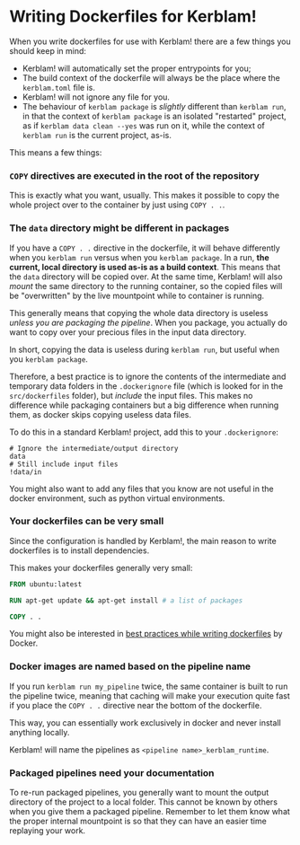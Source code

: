 # Writing Dockerfiles for Kerblam!

When you write dockerfiles for use with Kerblam! there are a few things you
should keep in mind:
- Kerblam! will automatically set the proper entrypoints for you;
- The build context of the dockerfile will always be the place where the
  `kerblam.toml` file is.
- Kerblam! will not ignore any file for you.
- The behaviour of `kerblam package` is *slightly* different than `kerblam run`,
  in that the context of `kerblam package` is an isolated "restarted" project,
  as if `kerblam data clean --yes` was run on it, while the context of
  `kerblam run` is the current project, as-is.

This means a few things:

### `COPY` directives are executed in the root of the repository
This is exactly what you want, usually.
This makes it possible to copy the whole project over to the container by just
using `COPY . .`.

### The `data` directory might be different in packages
If you have a `COPY . .` directive in the dockerfile, it will behave differently
when you `kerblam run` versus when you `kerblam package`.
In a run, **the current, local directory is used as-is as a build context**.
This means that the `data` directory will be copied over.
At the same time, Kerblam! will also *mount* the same directory to the running
container, so the copied files will be "overwritten" by the live mountpoint
while to container is running.

This generally means that copying the whole data directory is useless *unless
you are packaging the pipeline*. 
When you package, you actually do want to copy over your precious files in the
input data directory.

In short, copying the data is useless during `kerblam run`, but useful when you
`kerblam package`.

Therefore, a best practice is to ignore the contents of the intermediate and
temporary data folders in the `.dockerignore` file (which is looked for in
the `src/dockerfiles` folder), but *include* the input files.
This makes no difference while packaging containers but a big difference when
running them, as docker skips copying useless data files.

To do this in a standard Kerblam! project, add this to your `.dockerignore`:
```
# Ignore the intermediate/output directory
data
# Still include input files
!data/in
```

You might also want to add any files that you know are not useful in the docker
environment, such as python virtual environments.

### Your dockerfiles can be very small
Since the configuration is handled by Kerblam!, the main reason to write dockerfiles
is to install dependencies.

This makes your dockerfiles generally very small:
```dockerfile
FROM ubuntu:latest

RUN apt-get update && apt-get install # a list of packages

COPY . .
```

You might also be interested in [best practices while writing dockerfiles](https://docs.docker.com/develop/develop-images/dockerfile_best-practices/)
by Docker.


### Docker images are named based on the pipeline name
If you run `kerblam run my_pipeline` twice, the same container is built to run
the pipeline twice, meaning that caching will make your execution quite fast if
you place the `COPY . .` directive near the bottom of the dockerfile.

This way, you can essentially work exclusively in docker and never install
anything locally.

Kerblam! will name the pipelines as `<pipeline name>_kerblam_runtime`.

### Packaged pipelines need your documentation
To re-run packaged pipelines, you generally want to mount the output directory
of the project to a local folder.
This cannot be known by others when you give them a packaged pipeline.
Remember to let them know what the proper internal mountpoint is so that they
can have an easier time replaying your work.
